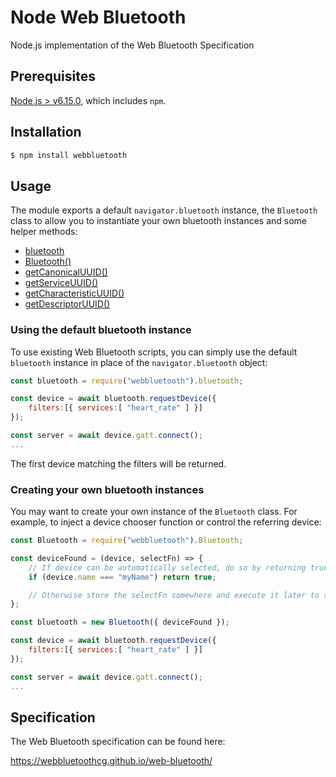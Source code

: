 # Node Web Bluetooth
Node.js implementation of the Web Bluetooth Specification

## Prerequisites

[Node.js > v6.15.0](https://nodejs.org), which includes `npm`.

## Installation

```bash
$ npm install webbluetooth
```

## Usage

The module exports a default `navigator.bluetooth` instance, the `Bluetooth` class to allow you to instantiate your own bluetooth instances and some helper methods:

- [bluetooth](globals.html#bluetooth)
- [Bluetooth()](classes/bluetooth.html)
- [getCanonicalUUID()](globals.html#getcanonicaluuid)
- [getServiceUUID()](globals.html#getserviceuuid)
- [getCharacteristicUUID()](globals.html#getcharacteristicuuid)
- [getDescriptorUUID()](globals.html#getdescriptoruuid)

### Using the default bluetooth instance

To use existing Web Bluetooth scripts, you can simply use the default `bluetooth` instance in place of the `navigator.bluetooth` object:

```JavaScript
const bluetooth = require("webbluetooth").bluetooth;

const device = await bluetooth.requestDevice({
    filters:[{ services:[ "heart_rate" ] }]
});

const server = await device.gatt.connect();
...
```

The first device matching the filters will be returned.

### Creating your own bluetooth instances

You may want to create your own instance of the `Bluetooth` class. For example, to inject a device chooser function or control the referring device:

```JavaScript
const Bluetooth = require("webbluetooth").Bluetooth;

const deviceFound = (device, selectFn) => {
    // If device can be automatically selected, do so by returning true
    if (device.name === "myName") return true;

    // Otherwise store the selectFn somewhere and execute it later to select this device
};

const bluetooth = new Bluetooth({ deviceFound });

const device = await bluetooth.requestDevice({
    filters:[{ services:[ "heart_rate" ] }]
});

const server = await device.gatt.connect();
...
```

## Specification

The Web Bluetooth specification can be found here:

https://webbluetoothcg.github.io/web-bluetooth/
